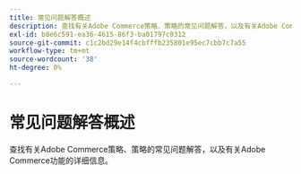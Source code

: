 ```yaml
---
title: 常见问题解答概述
description: 查找有关Adobe Commerce策略、策略的常见问题解答，以及有关Adobe Commerce功能的详细信息。
exl-id: b8e6c591-ea36-4615-86f3-ba01797c0312
source-git-commit: c1c2bd29e14f4cbfffb235801e95ec7cbb7c7a55
workflow-type: tm+mt
source-wordcount: '38'
ht-degree: 0%

---
```


# 常见问题解答概述

查找有关Adobe Commerce策略、策略的常见问题解答，以及有关Adobe Commerce功能的详细信息。
